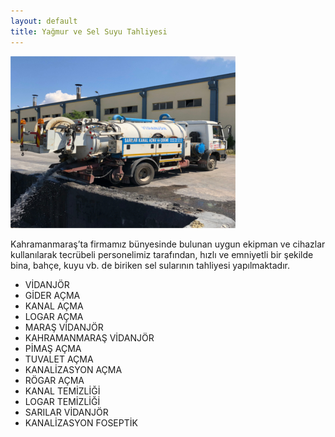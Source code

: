 ```yaml
---
layout: default
title: Yağmur ve Sel Suyu Tahliyesi
---
```


<div class="single-details" markdown="1">

<img class="alighn-left" src="img/service/service9.jpg">

Kahramanmaraş’ta firmamız bünyesinde bulunan uygun ekipman ve cihazlar kullanılarak	tecrübeli personelimiz tarafından, hızlı ve emniyetli bir şekilde bina, bahçe, kuyu vb. de biriken sel sularının tahliyesi yapılmaktadır.

*   VİDANJÖR
*   GİDER AÇMA
*   KANAL AÇMA
*   LOGAR AÇMA
*   MARAŞ VİDANJÖR
*   KAHRAMANMARAŞ VİDANJÖR
*   PİMAŞ AÇMA
*   TUVALET AÇMA
*   KANALİZASYON AÇMA
*   RÖGAR AÇMA
*   KANAL TEMİZLİĞİ
*   LOGAR TEMİZLİĞİ
*   SARILAR VİDANJÖR
*   KANALİZASYON FOSEPTİK

</div>